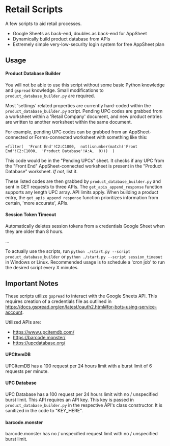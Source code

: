

# Retail Scripts

A few scripts to aid retail processes.

* Google Sheets as back-end, doubles as back-end for AppSheet
* Dynamically build product database from APIs
* Extremely simple very-low-security login system for free AppSheet plan

## Usage

#### Product Database Builder

You will not be able to use this script without some basic Python knowledge and `gspread` knowledge. Small modifications to `product_database_builder.py` are required.

Most 'settings' related properties are currently hard-coded within the `product_database_builder.py` script. Pending UPC codes are grabbed from a worksheet within a 'Retail Company' document, and new product entries are written to another worksheet within the same document.

For example, pending UPC codes can be grabbed from an AppSheet-connected or Forms-connected worksheet with something like this:
```
=filter(  'Front End'!C2:C1000,  not(isnumber(match('Front End'!C2:C1000,  'Product Database'!A:A,  0)))  )
```
This code would be in the "Pending UPCs" sheet. It checks if any UPC from the "Front End" AppSheet-connected worksheet is present in the "Product Database" worksheet. *If not*, list it.

These listed codes are then grabbed by `product_database_builder.py` and sent in GET requests to three APIs. The `get_apis_append_response` function supports any length UPC array. API limits apply. When building a product entry, the `get_apis_append_response` function prioritizes information from certain, 'more accurate', APIs.

#### Session Token Timeout

Automatically deletes session tokens from a credentials Google Sheet when they are older than 8 hours.

...

To actually use the scripts, run `python ./start.py --script product_database_builder` or `python ./start.py --script session_timeout` in Windows or Linux. Recommended usage is to schedule a 'cron job' to run the desired script every X minutes.

## Important Notes

These scripts utilize `gspread` to interact with the Google Sheets API. This requires creation of a credentials file as outlined in https://docs.gspread.org/en/latest/oauth2.html#for-bots-using-service-account.

Utilized APIs are:
* https://www.upcitemdb.com/
* https://barcode.monster/
* https://upcdatabase.org/

#### UPCItemDB 
UPCItemDB has a 100 request per 24 hours limit with a burst limit of 6 requests per minute.

#### UPC Database
UPC Database has a 100 request per 24 hours limit with no / unspecified burst limit.
This API requires an API key. This key is passed in `product_database_builder.py` in the respective API's class constructor. It is sanitized in the code to "KEY_HERE".

#### barcode.monster
barcode.monster has no / unspecified request limit with no / unspecified burst limit.
